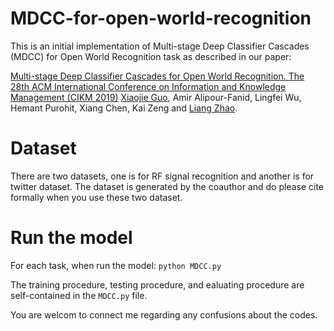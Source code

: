 # MDCC-for-open-world-recognition
This is an initial implementation of Multi-stage Deep Classifier Cascades (MDCC) for Open World Recognition task as described in our paper:

[Multi-stage Deep Classifier Cascades for Open World Recognition. The 28th ACM International Conference on Information and Knowledge Management (CIKM 2019)](https://dl.acm.org/doi/10.1145/3357384.3357981)
[Xiaojie Guo](https://sites.google.com/view/xiaojie-guo-personal-site), Amir Alipour-Fanid, Lingfei Wu, Hemant Purohit, Xiang Chen, Kai Zeng and [Liang Zhao](http://mason.gmu.edu/~lzhao9/).

# Dataset
There are two datasets, one is for RF signal recognition and another is for twitter dataset. The dataset is generated by the coauthor and do please cite formally when you use these two dataset.

# Run the model
For each task, when run the model:
          `python MDCC.py`
          
The training procedure, testing procedure, and ealuating procedure are self-contained in the `MDCC.py` file.         

You are welcom to connect me regarding any confusions about the codes.
